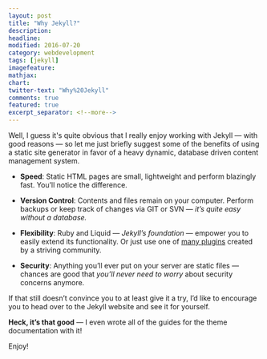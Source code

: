 ```yaml
---
layout: post
title: "Why Jekyll?"
description: 
headline: 
modified: 2016-07-20
category: webdevelopment
tags: [jekyll]
imagefeature: 
mathjax: 
chart:
twitter-text: "Why%20Jekyll"
comments: true
featured: true
excerpt_separator: <!--more-->
---
```


Well, I guess it's quite obvious that I really enjoy working with Jekyll — with good reasons — so let me just <!--more-->briefly suggest some of the benefits of using a static site generator in favor of a heavy dynamic, database driven content management system.

- **Speed**: Static HTML pages are small, lightweight and perform blazingly fast. You’ll notice the difference.

- **Version Control**: Contents and files remain on your computer. Perform backups or keep track of changes via GIT or SVN — *it’s quite easy without a database.*

- **Flexibility**: Ruby and Liquid — *Jekyll’s foundation* — empower you to easily extend its functionality. Or just use one of [many plugins](http://jekyllrb.com/docs/plugins/) created by a striving community.

- **Security**: Anything you’ll ever put on your server are static files — chances are good that *you’ll never need to worry* about security concerns anymore.

If that still doesn’t convince you to at least give it a try, I’d like to encourage you to head over to the Jekyll website and see it for yourself.

**Heck, it’s that good** — I even wrote all of the guides for the theme documentation with it!

Enjoy!

